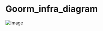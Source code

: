 ﻿# Goorm_infra_diagram
![image](https://user-images.githubusercontent.com/28249906/182305885-f1297f3f-43bf-47d1-b35f-6920653f1541.png)
